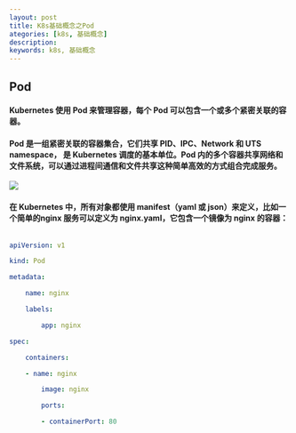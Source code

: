 ```yaml
---
layout: post  
title: K8s基础概念之Pod  
ategories: [k8s, 基础概念]  
description:   
keywords: k8s, 基础概念  
---
```


## Pod

#### Kubernetes 使用 Pod 来管理容器，每个 Pod 可以包含一个或多个紧密关联的容器。

#### Pod 是一组紧密关联的容器集合，它们共享 PID、IPC、Network 和 UTS namespace， 是 Kubernetes 调度的基本单位。Pod 内的多个容器共享网络和文件系统，可以通过进程间通信和文件共享这种简单高效的方式组合完成服务。
![](https://taojintianxia.github.io/images/posts/k8s/K8s_Pod_1.png)  

#### 在 Kubernetes 中，所有对象都使用 manifest（yaml 或 json）来定义，比如一个简单的nginx 服务可以定义为 nginx.yaml，它包含一个镜像为 nginx 的容器：

```yaml

apiVersion: v1

kind: Pod

metadata:

    name: nginx

    labels:

        app: nginx

spec:

    containers:

    - name: nginx

    	image: nginx

    	ports:

    	- containerPort: 80

```
